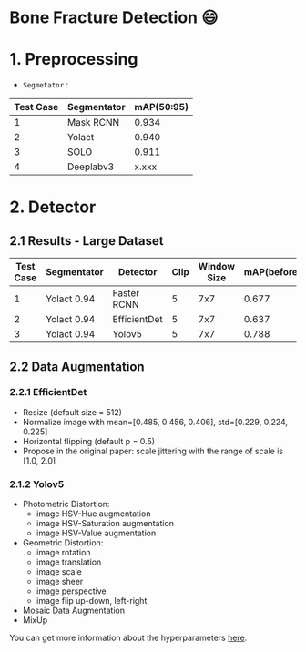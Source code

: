 Bone Fracture Detection :smile:
=====


# 1. Preprocessing 


- `Segmetator` : 

| Test Case | Segmentator | mAP(50:95) |
|-----------|-------------|------------|
| 1         | Mask RCNN   | 0.934      |
| 2         | Yolact      | 0.940      |
| 3         | SOLO        | 0.911      |
| 4         | Deeplabv3   | x.xxx      |


# 2. Detector


## 2.1 Results - Large Dataset

| Test Case | Segmentator | Detector    | Clip | Window Size | mAP(before) | mAP(after) |
|-----------|-------------|-------------|------|-------------|-------------|------------|
| 1         | Yolact 0.94 | Faster RCNN | 5    | 7x7         | 0.677       |  0.70      |
| 2         | Yolact 0.94 | EfficientDet| 5    | 7x7         | 0.637       |  0.6xx     |
| 3         | Yolact 0.94 | Yolov5      | 5    | 7x7         | 0.788       |  0.7xx    |


## 2.2 Data Augmentation

### 2.2.1 EfficientDet 

- Resize (default size = 512)
- Normalize image with mean=[0.485, 0.456, 0.406], std=[0.229, 0.224, 0.225]
- Horizontal flipping (default p = 0.5) 
- Propose in the original paper: scale jittering with the range of scale is [1.0, 2.0]

### 2.1.2 Yolov5

- Photometric Distortion:
    - image HSV-Hue augmentation
    - image HSV-Saturation augmentation
    - image HSV-Value augmentation
- Geometric Distortion: 
    - image rotation 
    - image translation
    - image scale
    - image sheer
    - image perspective
    - image flip up-down, left-right
- Mosaic Data Augmentation
- MixUp

You can get more information about the hyperparameters [here](https://github.com/ultralytics/yolov5/issues/607).

